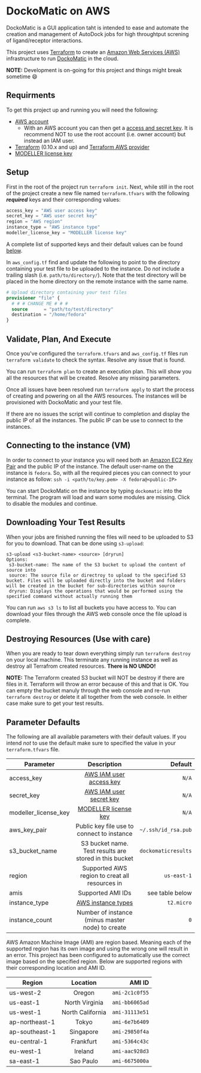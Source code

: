 # DockoMatic on AWS
DockoMatic is a GUI application taht is intended to ease and automate the creation and management of AutoDock jobs for high throughtput screning of ligand/receptor interactions.

This project uses [Terraform](https://www.terraform.io/) to create an [Amazon Web Services (AWS)](https://aws.amazon.com/) infrastructure to run [DockoMatic](https://goo.gl/n2tgKo)
in the cloud.

**NOTE:** Development is on-going for this project and things might break sometime :smile:

## Requirments
To get this project up and running you will need the following:
  * [AWS account](https://aws.amazon.com/)
    * With an AWS account you can then get a [access and secret key](https://goo.gl/b9rHov). It is recommend NOT to use the root account (i.e. owner account) but instead an IAM user.
  * [Terraform](https://www.terraform.io) (0.10.x and up) and [Terraform AWS provider](https://github.com/terraform-providers/terraform-provider-aws)
  * [MODELLER license key](https://goo.gl/ufNr7Z)

## Setup
First in the root of the project run `terraform init`. Next, while still in the root of the project create a new file named `terraform.tfvars` with the
following *__required__* keys and their corresponding values:

  ```terraform
  access_key = "AWS user access key"
  secret_key = "AWS user secret key"
  region = "AWS region"
  instance_type = "AWS instance type"
  modeller_license_key = "MODELLER license key"
  ```
  A complete list of supported keys and their default values can be found
  [below](#paramters-defaults).

  In `aws_config.tf` find and update the following to point to the directory
  containing your test file to be uploaded to the instance. Do *not* include a
  trailing slash (i.e. `path/to/directory/`). Note that the test directory will
  be placed in the home directory on the remote instance with the same name.

  ```terraform
  # Upload directory containing your test files
  provisioner "file" {
    # # # CHANGE ME # # #
    source      = "path/to/test/directory"
    destination = "/home/fedora"
  }
  ```

## Validate, Plan, And Execute
Once you've configured the `terraform.tfvars` and `aws_config.tf` files run
`terraform validate` to check the syntax. Resolve any issue that is found.

You can run `terraform plan` to create an execution plan. This will show you all
the resources that will be created. Resolve any missing parameters.

Once all issues have been resolved run `terraform apply` to start the process of
creating and powering on all the AWS resources. The instances will be provisioned
with DockoMatic and your test file.

If there are no issues the script will continue to completion and display the
public IP of all the instances. The public IP can be use to connect to the instances.

## Connecting to the instance (VM)
In order to connect to your instance you will need both an
[Amazon EC2 Key Pair](https://goo.gl/dS8Dty) and the public IP of the instance.
The default user-name on the instance is `fedora`. So, with all the required
pieces you can connect to your instance as follow:
`ssh -i <path/to/key.pem> -X fedora@<public-IP>`

You can start DockoMatic on the instance by typing `dockomatic` into the terminal. The program will load and warn some modules are missing. Click to disable the modules and continue.

## Downloading Your Test Results
When your jobs are finished running the files will need to be uploaded to S3 for you to download. That can be done using `s3-upload`:

```
s3-upload <s3-bucket-name> <source> [dryrun]
Options:
 s3-bucket-name: The name of the S3 bucket to upload the content of source into
 source: The source file or directroy to upload to the specified S3 bucket. Files will be uploaded directly into the bucket and folders will be created in the bucket for sub-directories within source
 dryrun: Displays the operations that would be performed using the specified command without actually running them
```
You can run `aws s3 ls` to list all buckets you have access to. You can download your files through the AWS web console once the file upload is complete.

## Destroying Resources (Use with care)
When you are ready to tear down everything simply run `terraform destroy` on your local machine. This terminate any running instance as well as destroy all Terrafrom created resources. **There is NO UNDO!**

__**NOTE:**__ The Terraform created S3 bucket will NOT be destroy if there are files in it. Terraform will throw an error because of this and that is OK. You can empty the bucket manuly through the web console and re-run `terraform destroy` or delete it all together from the web console. In either case make sure to get your test results.

## Parameter Defaults
The following are all available parameters with their default values. If you
intend *not* to use the default make sure to specified the value in your
`terraform.tfvars` file.

|Parameter           | Description                                          | Default|
|-------------       |:-------------:                                       |  -----:|
|access_key          |[AWS IAM user access key](https://goo.gl/b9rHov)      | `N/A`  |
|secret_key          |[AWS IAM user secret key](https://goo.gl/b9rHov)      | `N/A`  |
|modeller_license_key|[MODELLER license key](https://goo.gl/ufNr7Z)         | `N/A`             |
|aws_key_pair        |Public key file use to connect to instance            |`~/.ssh/id_rsa.pub`|
|s3_bucket_name      |S3 bucket name. Test results are stored in this bucket|`dockomaticresults`|
|region              |Supported AWS region to creat all resources in        |`us-east-1`|
|amis                |Supported AMI IDs                                     |see table below|
|instance_type       |[AWS instance types](https://goo.gl/tLFwSp)           |`t2.micro`|
|instance_count      |Number of instance (minus master node) to create      |`0`       |

AWS Amazon Machine Image (AMI) are region based. Meaning each of the supported
region has its own image and using the wrong one will result in an error. This
project has been configured to automatically use the correct image based on the
specified region. Below are supported regions with their corresponding location
and AMI ID.

| Region        | Location        | AMI ID|
| ------------- |:-------------:  | -----:|
| us-west-2     | Oregon          | `ami-2c1c0f55`|
| us-east-1     | North Virginia  | `ami-bb6065ad`|
| us-west-1     | North California| `ami-31113e51`|
| ap-northeast-1| Tokyo           | `ami-6e7b6409`|
| ap-southeast-1| Singapore       | `ami-29850f4a`|
| eu-central-1  | Frankfurt       | `ami-5364c43c`|
| eu-west-1     | Ireland         | `ami-aac928d3`|
| sa-east-1     | Sao Paulo       | `ami-6675000a`|
